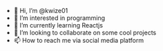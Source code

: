 - 👋 Hi, I’m @kwize01
- 👀 I’m interested in programming 
- 🌱 I’m currently learning Reactjs
- 💞️ I’m looking to collaborate on some cool projects 
- 📫 How to reach me via social media platform 

<!---
kwize01/kwize01 is a ✨ special ✨ repository because its `README.md` (this file) appears on your GitHub profile.
You can click the Preview link to take a look at your changes.
--->
